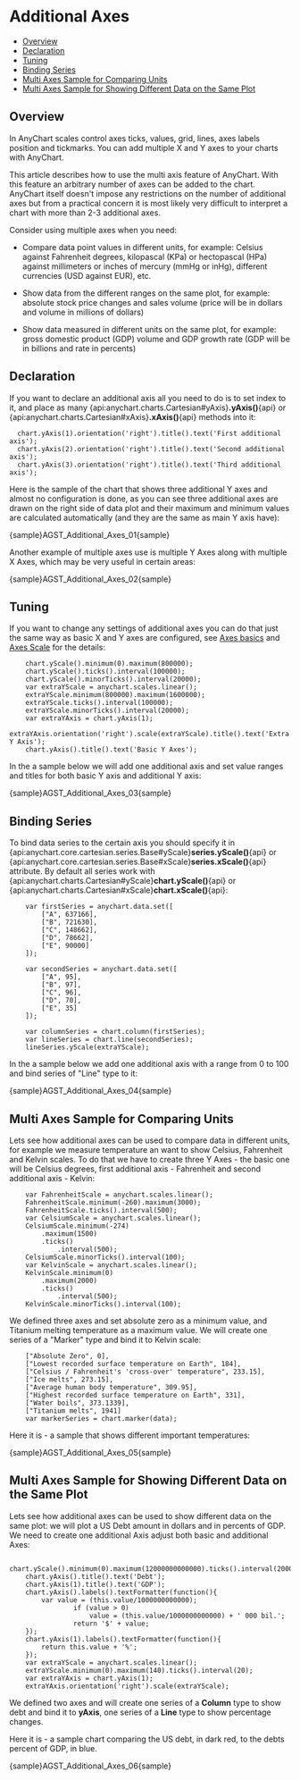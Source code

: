 # Additional Axes

* [Overview](#overview)
* [Declaration](#declaration)
* [Tuning](#tuning)
* [Binding Series](#binding_series)
* [Multi Axes Sample for Comparing Units](#multi_axes_sample_for_comparing_units)
* [Multi Axes Sample for Showing Different Data on the Same Plot](#multi_axes_sample_for_showing_different_data_on_the_same_plot)
 
 
## Overview
  
In AnyChart scales control axes ticks, values, grid, lines, axes labels position and tickmarks. You can add multiple X and Y axes to your charts with AnyChart.  
  
  
This article describes how to use the multi axis feature of AnyChart. With this feature an arbitrary number of axes can be added to the chart. AnyChart itself doesn't impose any restrictions on the number of additional axes but from a practical concern it is most likely very difficult to interpret a chart with more than 2-3 additional axes.  
  
  
Consider using multiple axes when you need:

* Compare data point values in different units, for example: Celsius against Fahrenheit degrees, kilopascal (KPa) or hectopascal (HPa) against millimeters or inches of mercury (mmHg or inHg), different currencies (USD against EUR), etc.

* Show data from the different ranges on the same plot, for example: absolute stock price changes and sales volume (price will be in dollars and volume in millions of dollars)

* Show data measured in different units on the same plot, for example: gross domestic product (GDP) volume and GDP growth rate (GDP will be in billions and rate in percents)

## Declaration

If you want to declare an additional axis all you need to do is to set index to it, and place as many {api:anychart.charts.Cartesian#yAxis}**.yAxis()**{api} or {api:anychart.charts.Cartesian#xAxis}**.xAxis()**{api} methods into it:

```
  chart.yAxis(1).orientation('right').title().text('First additional axis');
  chart.yAxis(2).orientation('right').title().text('Second additional axis');
  chart.yAxis(3).orientation('right').title().text('Third additional axis');
```

Here is the sample of the chart that shows three additional Y axes and almost no configuration is done, as you can see three additional axes are drawn on the right side of data plot and their maximum and minimum values are calculated automatically (and they are the same as main Y axis have):

{sample}AGST\_Additional\_Axes\_01{sample}

Another example of multiple axes use is multiple Y Axes along with multiple X Axes, which may be very useful in certain areas:

{sample}AGST\_Additional\_Axes\_02{sample}

## Tuning

If you want to change any settings of additional axes you can do that just the same way as basic X and Y axes are configured, see [Axes basics](Axis_Basics) and [Axes Scale](Axis_Scale) for the details:

```
    chart.yScale().minimum(0).maximum(800000);
    chart.yScale().ticks().interval(100000);
    chart.yScale().minorTicks().interval(20000);
    var extraYScale = anychart.scales.linear();
    extraYScale.minimum(800000).maximum(1600000);
    extraYScale.ticks().interval(100000);
    extraYScale.minorTicks().interval(20000);
    var extraYAxis = chart.yAxis(1);
    extraYAxis.orientation('right').scale(extraYScale).title().text('Extra Y Axis');
    chart.yAxis().title().text('Basic Y Axes');
```

In the a sample below we will add one additional axis and set value ranges and titles for both basic Y axis and 
additional Y axis:

{sample}AGST\_Additional\_Axes\_03{sample}

## Binding Series

To bind data series to the certain axis you should specify it in {api:anychart.core.cartesian.series.Base#yScale}**series.yScale()**{api} or {api:anychart.core.cartesian.series.Base#xScale}**series.xScale()**{api} attribute. By default all series work with {api:anychart.charts.Cartesian#yScale}**chart.yScale()**{api} or {api:anychart.charts.Cartesian#xScale}**chart.xScale()**{api}:

```
    var firstSeries = anychart.data.set([
        ["A", 637166],
        ["B", 721630],
        ["C", 148662],
        ["D", 78662],
        ["E", 90000]
    ]);
    
    var secondSeries = anychart.data.set([
        ["A", 95],
        ["B", 97],
        ["C", 96],
        ["D", 70],
        ["E", 35]
    ]);
    
    var columnSeries = chart.column(firstSeries);
    var lineSeries = chart.line(secondSeries);
    lineSeries.yScale(extraYScale);
```

In the a sample below we add one additional axis with a range from 0 to 100 and bind series of "Line" type to it:

{sample}AGST\_Additional\_Axes\_04{sample}

## Multi Axes Sample for Comparing Units

Lets see how additional axes can be used to compare data in different units, for example we measure temperature an 
want to show Celsius, Fahrenheit and Kelvin scales. To do that we have to create three Y Axes - the basic one will be
 Celsius degrees, first additional axis - Fahrenheit and second additional axis - Kelvin:

```
    var FahrenheitScale = anychart.scales.linear();
    FahrenheitScale.minimum(-260).maximum(3000);
    FahrenheitScale.ticks().interval(500);
    var CelsiumScale = anychart.scales.linear();
    CelsiumScale.minimum(-274)
        .maximum(1500)
        .ticks()
            .interval(500);
    CelsiumScale.minorTicks().interval(100);
    var KelvinScale = anychart.scales.linear();
    KelvinScale.minimum(0)
        .maximum(2000)
        .ticks()
            .interval(500);
    KelvinScale.minorTicks().interval(100);
```

We defined three axes and set absolute zero as a minimum value, and Titanium melting temperature as a maximum value. 
We will create one series of a "Marker" type and bind it to Kelvin scale:

```
    ["Absolute Zero", 0],
    ["Lowest recorded surface temperature on Earth", 184],
    ["Celsius / Fahrenheit's 'cross-over' temperature", 233.15],
    ["Ice melts", 273.15],
    ["Average human body temperature", 309.95],
    ["Highest recorded surface temperature on Earth", 331],
    ["Water boils", 373.1339],
    ["Titanium melts", 1941]
    var markerSeries = chart.marker(data);
```

Here it is - a sample that shows different important temperatures:

{sample}AGST\_Additional\_Axes\_05{sample}

## Multi Axes Sample for Showing Different Data on the Same Plot

Lets see how additional axes can be used to show different data on the same plot: we will plot a US Debt amount in 
dollars and in percents of GDP. We need to create one additional Axis adjust both basic and additional Axes:

```
    chart.yScale().minimum(0).maximum(12000000000000).ticks().interval(2000000000000);
    chart.yAxis().title().text('Debt');
    chart.yAxis(1).title().text('GDP');
    chart.yAxis().labels().textFormatter(function(){
        var value = (this.value/1000000000000);
                if (value > 0)
                    value = (this.value/1000000000000) + ' 000 bil.';
                return '$' + value;
    });
    chart.yAxis(1).labels().textFormatter(function(){
        return this.value + '%';
    });
    var extraYScale = anychart.scales.linear();
    extraYScale.minimum(0).maximum(140).ticks().interval(20);
    var extraYAxis = chart.yAxis(1);
    extraYAxis.orientation('right').scale(extraYScale);
```

We defined two axes and will create one series of a **Column** type to show debt and bind it to **yAxis**, 
one series of a **Line** type to show percentage changes.

Here it is - a sample chart comparing the US debt, in dark red, to the debts percent of GDP, in blue.

{sample}AGST\_Additional\_Axes\_06{sample}
